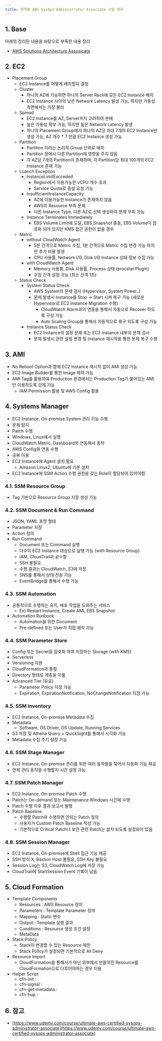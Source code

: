 ```yaml
---
title: 자격증 AWS SysOps Administrator Associate 시험 정리
---
```


## 1. Base

아래의 정리된 내용을 바탕으로 부족한 내용 정리

* [AWS Solutions Architecture Assosicate](../certificate-aws-solutions-architect-associate)

## 2. EC2

* Placement Group
  * EC2 Instance를 어떻게 배치할지 결정
  * Cluster
    * 하나의 AZ에 가능하면 하나의 Server Rack에 모든 EC2 Instance 배치
    * EC2 Instance 사이의 낮은 Network Latency 발생 가능, 하지만 가용성 측면에서는 가장 불리
  * Spread
    * EC2 Instance를 AZ, Server까지 고려하여 분배
    * 높은 가용성 확보 가능, 하지만 높은 Network Latency 발생
    * 하나의 Placement Group에서 하나의 AZ당 최대 7개의 EC2 Instance만 생성 가능, AZ 개수 * 7 만큼 EC2 Instance 생성 가능
  * Partition
    * Partition 이라는 논리적 Group 단위로 배치
    * Partition 장애시 다른 Partition에 영향을 주지 않음
    * 각 AZ당 7개의 Partition이 존재하며, 각 Partition당 최대 100개의 EC2 Instance 존재 가능
  * Luanch Exception
    * InstanceLimitExcceded
      * Region에서 이용가능한 vCPU 개수 초과
      * Service Quota로 증설 요청 가능
    * InsufficientInstanceCapacity
      * AZ에 이용가능한 Instance가 존재하지 않음
      * AWS의 Resource 부족 문제
      * 다른 Instance Type, 다른 AZ로 선택 생성하여 문제 우회 가능
    * Instance Terminates Immediately
      * EBS Volume Limit에 도달, EBS Snapshot 충동, EBS Volume이 암호화 되어 있지만 KMS 접근 권한이 없을 경우
  * Metric
    * without CloudWatch Agent
      * 5분 간격으로 Metric 수집, 1분 간격으로 Metric 수집 변경 가능 하지만 추가 비용 발생
      * CPU 사용률, Network I/O, Disk I/O Instance 상태 정보 수집 가능
    * with CloudWatch Agent
      * Memory 사용륭, Disk 사용률, Process 상태 (procstat Plugin)
      * 수집 간격 설정 가능 (최소 간격 1초)
  * Status Check
    * System Status Check
      * AWS System의 문제 검사 (Hypervisor, System Power..)
      * 문제 발생시 Instance를 Stop -> Start 시켜 복구 가능 (새로운 Hypervisor로 EC2 Instance Migration 수행)
        * CloudWatch Alarm과의 연동을 통해서 자동으로 Recover 하도록 구성 가능
        * Auto Scaling Group을 통해서 자동적으로 북구 되도록 구성 가능
    * Instance Status Check
      * EC2 Instance의 설정 문제 또는 EC2 Instance 내부의 문제 검사
      * 문제 발생시 관련 설정 변경 및 Instance 재시작을 통한 문제 복구 수행

## 3. AMI

* No Reboot Option과 함께 EC2 Instance 재시작 없이 AMI 생성 가능
* EC2 Image Builder를 통한 Image 제작 가능
* AMI Tag를 활용하여 Production 환경에서는 Production Tag가 붙어있는 AMI만 이용하도록 강제 가능
  * IAM Permission 활용 및 AWS Config 활용

## 4. Systems Manager

* EC2 Instance, On-premise System 관리 기능 수행
* 문제 탐지
* Patch 수행
* Windows, Linux에서 실행
* CloudWatch Metric, Dashboard와 연동해서 동작
* AWS Config와 연동 수행
* 공짜 이용
* EC2 Instance에 Agent 설치 필요
  * Amazon Linux2, Ubuntu에 기본 설치
* EC2 Instance에 SSM Action 수행 권한을 갖는 Role이 할당되어 있어야함

### 4.1. SSM Resource Group

* Tag 기반으로 Resource Group 지정 생성 가능

### 4.2. SSM Document & Run Command

* JSON, YAML 포맷 형태
* Parameter 지정
* Action 정의
* Run Command
  * Document 또는 Command 실행
  * 다수의 EC2 Instance 대상으로 실행 가능 (with Resource Group)
  * IAM, CloudTrail과 곹ㅇ함
  * SSH 불필요
  * 수행 결과는 CloudWatch, S3에 저장
  * SNS를 통해서 상태 전송 가능
  * EventBridge를 통해서 수행 가능

### 4.3. SSM Automation

* 공통적으로 수행하는 유지, 배포 작업을 도와주는 서비스
  * Ex) Restart Instance, Create AMI, EBS Snapshot
* Automation Runbook
  * Automation을 위한 Document
  * Pre-defined 또는 User가 직접 제작 가능

### 4.4. SSM Parameter Store

* Config 또는 Secret을 암호화 하여 저장하는 Storage (with KMS)
* Serverless
* Versioning 지원
* CloudFormation과 통합
* Directory 형태로 계층을 이룸
* Advanced Tier (유료)
  * Parameter Policy 지정 가능
  * Expiration, ExpirationNotification, NoChangeNotification 지정 가능

### 4.5. SSM Inventory

* EC2 Instance, On-premise Metadata 수집
* Metadata
  * Software, OS Driver, OS Update, Running Services
* S3 저장 및 Athena Query + QuickSight를 통해서 시각화 가능
* Metadata 수집 주기 설정 가능

### 4.6. SSM Stage Manager

* EC2 Instance, On-premise 관리를 위한 여러 동작들을 묶어서 자동화 기능 제공
* 언제 관리 동작을 수행할지 시간 설정 가능

### 4.7. SSM Patch Manager

* EC2 Instance, On-premise Patch 수행
* Patch는 On-demand 또는 Maintenance Windows 시간에 수행
* Patch 수행 이후 결과 보고서 발행
* Patch Baseline
  * 수행할 Patch와 수행하면 안되는 Patch 정의
  * 사용자가 Custom Patch Baseline 작성 가능
  * 기본적으로 Critical Patch나 보안 관련 Patch는 설치 되도록 설정되어 있음

### 4.8. SSM Session Manager

* EC2 Instance, On-premise에 Shell 접근 기능 제공
* SSH 방식 X, Bastion Host 불필요, SSH Key 불필요
* Session Log는 S3, CloudWatch Log에 저장 가능
* CloudTrail에 StartSession Event 기록이 남음

## 5. Cloud Formation

* Template Components
  * Resources : AWS Resource 정의
  * Parameters : Template Parameter 정의
  * Mapping : Static 변수
  * Output : Template 실행 결과
  * Conditions : Resource 생성 조건 설정
  * MetaData
* Stack Policy
  * Stack이 변경할 수 있는 Resource 제한
  * Stack Policy가 설정되면 기본적으로 All Deny
* Resource Import
  * CloudFormation을 통해서가 아닌 외부에서 만들어진 Resource를 CloudFormation으로 다루어야하는 경우 이용
* Helper Script
  * cfn-init : 
  * cfn-signal : 
  * cfn-get-metadata :
  * cfn-hup :

## 6. 참고

* [https://www.udemy.com/course/ultimate-aws-certified-sysops-administrator-associate](https://www.udemy.com/course/ultimate-aws-certified-sysops-administrator-associate)
